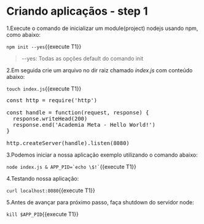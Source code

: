# Criando aplicaçãos - step 1

1.Execute o comando de inicializar um module(project) nodejs usando npm, como abaixo:

`npm init --yes`{{execute T1}}

> --yes: Todas as opções default do comando init

2.Em seguida crie um arquivo no dir raiz chamado _index.js_ com conteúdo abaixo:

`touch index.js`{{execute T1}}

<pre class="file" data-filename="index.js" data-target="replace">
const http = require('http')

const handle = function(request, response) {
  response.writeHead(200)
  response.end('Academia Meta - Hello World!')
}

http.createServer(handle).listen(8080)
</pre>

3.Podemos iniciar a nossa aplicação exemplo utilizando o comando abaixo:

`` node index.js & APP_PID=`echo \$!` ``{{execute T1}}

4.Testando nossa aplicação:

`curl localhost:8080`{{execute T1}}

5.Antes de avançar para próximo passo, faça shutdown do servidor node:

`kill $APP_PID`{{execute T1}}
